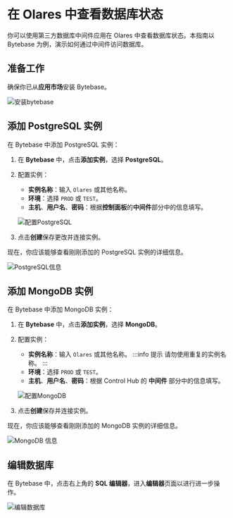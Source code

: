 # 在 Olares 中查看数据库状态

你可以使用第三方数据库中间件应用在 Olares 中查看数据库状态。本指南以 Bytebase 为例，演示如何通过中间件访问数据库。

## 准备工作

确保你已从**应用市场**安装 Bytebase。

![安装bytebase](/images/how-to/olares/controlhub/middleware/07.jpg)

## 添加 PostgreSQL 实例

在 Bytebase 中添加 PostgreSQL 实例：

1. 在 **Bytebase** 中，点击**添加实例**，选择 **PostgreSQL**。
2. 配置实例：
    - **实例名称**：输入 `Olares` 或其他名称。
    - **环境**：选择 `PROD` 或 `TEST`。
    - **主机**、**用户名**、**密码**：根据**控制面板**的**中间件**部分中的信息填写。

   ![配置PostgreSQL](/images/how-to/olares/controlhub/middleware/09.jpg)

3. 点击**创建**保存更改并连接实例。

现在，你应该能够查看刚刚添加的 PostgreSQL 实例的详细信息。

![PostgreSQL信息](/images/how-to/olares/controlhub/middleware/10.jpg)

## 添加 MongoDB 实例

在 Bytebase 中添加 MongoDB 实例：

1. 在 **Bytebase** 中，点击**添加实例**，选择 **MongoDB**。
2. 配置实例：
   - **实例名称**：输入 `Olares` 或其他名称。
   :::info 提示
   请勿使用重复的实例名称。
   :::
   - **环境**：选择 `PROD` 或 `TEST`。
   - **主机**、**用户名**、**密码**：根据 Control Hub 的 **中间件** 部分中的信息填写。

   ![配置MongoDB](/images/how-to/olares/controlhub/middleware/11.jpg)

3. 点击**创建**保存并连接实例。

现在，你应该能够查看刚刚添加的 MongoDB 实例的详细信息。

![MongoDB 信息](/images/how-to/olares/controlhub/middleware/12.jpg)

## 编辑数据库

在 Bytebase 中，点击右上角的 **SQL 编辑器**，进入**编辑器**页面以进行进一步操作。

![编辑数据库](/images/how-to/olares/controlhub/middleware/13.jpg)